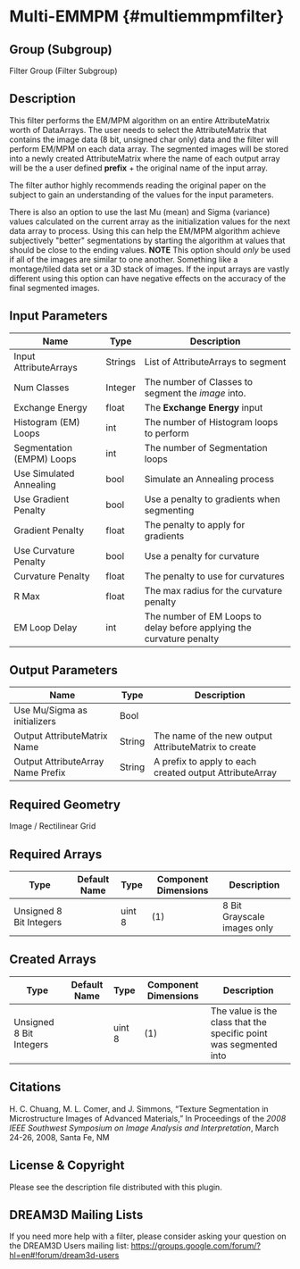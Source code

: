 Multi-EMMPM {#multiemmpmfilter}
=====

## Group (Subgroup) ##
Filter Group (Filter Subgroup)


## Description ##
This filter performs the EM/MPM algorithm on an entire AttributeMatrix worth of DataArrays. The user needs to select the AttributeMatrix that contains the image data (8 bit, unsigned char only) data and the filter will perform EM/MPM on each data array. The segmented images will be stored into a newly created AttributeMatrix where the name of each output array will be the a user defined **prefix** + the original name of the input array.

The filter author highly recommends reading the original paper on the subject to gain an understanding of the values for the input parameters.

There is also an option to use the last Mu (mean) and Sigma (variance) values calculated on the current array as the initialization values for the next data array to process. Using this can help the EM/MPM algorithm achieve subjectively "better" segmentations by starting the algorithm at values that should be close to the ending values. **NOTE** This option should _only_ be used if all of the images are similar to one another. Something like a montage/tiled data set or a 3D stack of images. If the input arrays are vastly different using this option can have negative effects on the accuracy of the final segmented images.

## Input Parameters ##

| Name | Type | Description |
|------|------| ----------- |
| Input AttributeArrays | Strings | List of AttributeArrays to segment |
| Num Classes | Integer | The number of Classes to segment the *image* into. | 
| Exchange Energy | float | The **Exchange Energy** input | 
| Histogram (EM) Loops | int | The number of Histogram loops to perform |
| Segmentation (EMPM) Loops | int | The number of Segmentation loops |
| Use Simulated Annealing | bool | Simulate an Annealing process |
| Use Gradient Penalty | bool | Use a penalty to gradients when segmenting |
| Gradient Penalty | float | The penalty to apply for gradients |
| Use Curvature Penalty | bool | Use a penalty for curvature |
| Curvature Penalty | float | The penalty to use for curvatures |
| R Max | float | The max radius for the curvature penalty |
| EM Loop Delay | int | The number of EM Loops to delay before applying the curvature penalty |


## Output Parameters ##

| Name | Type | Description |
|------|------| ----------- |
| Use Mu/Sigma as initializers | Bool |  |
| Output AttributeMatrix Name | String | The name of the new output AttributeMatrix to create |
| Output AttributeArray Name Prefix | String | A prefix to apply to each created output AttributeArray |



## Required Geometry ##

Image / Rectilinear Grid

## Required Arrays ##

| Type | Default Name | Type | Component Dimensions | Description |
|------|--------------|------|----------------------|-------------|
| Unsigned 8 Bit Integers  | | uint 8 | (1)  | 8 Bit Grayscale images only |


## Created Arrays ##

| Type | Default Name | Type | Component Dimensions | Description |
|------|--------------|------|----------------------|-------------|
| Unsigned 8 Bit Integers  |  |  uint 8   | (1) | The value is the class that the specific point was segmented into |


## Citations ##
H. C. Chuang, M. L. Comer, and J. Simmons, “Texture Segmentation in Microstructure Images of Advanced Materials,” In Proceedings of the _2008 IEEE Southwest Symposium on Image Analysis and Interpretation_, March 24-26, 2008, Santa Fe, NM

## License & Copyright ##

Please see the description file distributed with this plugin.

## DREAM3D Mailing Lists ##

If you need more help with a filter, please consider asking your question on the DREAM3D Users mailing list:
https://groups.google.com/forum/?hl=en#!forum/dream3d-users

